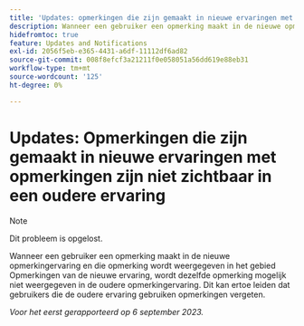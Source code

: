 ```yaml
---
title: 'Updates: opmerkingen die zijn gemaakt in nieuwe ervaringen met opmerkingen zijn niet zichtbaar in oudere ervaringen'
description: Wanneer een gebruiker een opmerking maakt in de nieuwe opmerkingervaring en die opmerking wordt weergegeven in het gebied Opmerkingen van de nieuwe ervaring, wordt dezelfde opmerking mogelijk niet weergegeven in de oudere opmerkingervaring. Dit kan ertoe leiden dat gebruikers die de oudere ervaring gebruiken opmerkingen vergeten.
hidefromtoc: true
feature: Updates and Notifications
exl-id: 2056f5eb-e365-4431-a6df-11112df6ad82
source-git-commit: 008f8efcf3a21211f0e058051a56dd619e88eb31
workflow-type: tm+mt
source-wordcount: '125'
ht-degree: 0%

---
```


# Updates: Opmerkingen die zijn gemaakt in nieuwe ervaringen met opmerkingen zijn niet zichtbaar in een oudere ervaring

>[!NOTE]
>
>Dit probleem is opgelost.

Wanneer een gebruiker een opmerking maakt in de nieuwe opmerkingervaring en die opmerking wordt weergegeven in het gebied Opmerkingen van de nieuwe ervaring, wordt dezelfde opmerking mogelijk niet weergegeven in de oudere opmerkingervaring. Dit kan ertoe leiden dat gebruikers die de oudere ervaring gebruiken opmerkingen vergeten.

_Voor het eerst gerapporteerd op 6 september 2023._
